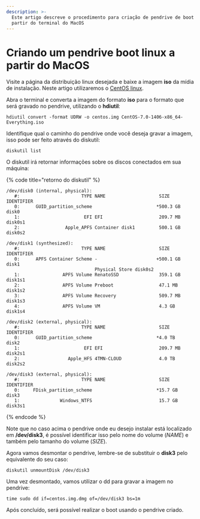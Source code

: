 ```yaml
---
description: >-
  Este artigo descreve o procedimento para criação de pendrive de boot linux a
  partir do terminal do MacOS
---
```


# Criando um pendrive boot linux a partir do MacOS

Visite a página da distribuição linux desejada e baixe a imagem **iso** da mídia de instalação. Neste artigo utilizaremos o [CentOS linux](https://www.centos.org/download/).

Abra o terminal e converta a imagem do formato **iso** para o formato que será gravado no pendrive, utilizando o **hdiutil**:

```
hdiutil convert -format UDRW -o centos.img CentOS-7.0-1406-x86_64-Everything.iso
```

Identifique qual o caminho do pendrive onde você deseja gravar a imagem, isso pode ser feito através do diskutil:

```
diskutil list
```

O diskutil irá retornar informações sobre os discos conectados em sua máquina:

{% code title="retorno do diskutil" %}
```
/dev/disk0 (internal, physical):
   #:                       TYPE NAME                    SIZE       IDENTIFIER
   0:      GUID_partition_scheme                        *500.3 GB   disk0
   1:                        EFI EFI                     209.7 MB   disk0s1
   2:                 Apple_APFS Container disk1         500.1 GB   disk0s2

/dev/disk1 (synthesized):
   #:                       TYPE NAME                    SIZE       IDENTIFIER
   0:      APFS Container Scheme -                      +500.1 GB   disk1
                                 Physical Store disk0s2
   1:                APFS Volume RenatoSSD               359.1 GB   disk1s1
   2:                APFS Volume Preboot                 47.1 MB    disk1s2
   3:                APFS Volume Recovery                509.7 MB   disk1s3
   4:                APFS Volume VM                      4.3 GB     disk1s4

/dev/disk2 (external, physical):
   #:                       TYPE NAME                    SIZE       IDENTIFIER
   0:      GUID_partition_scheme                        *4.0 TB     disk2
   1:                        EFI EFI                     209.7 MB   disk2s1
   2:                  Apple_HFS 4TMN-CLOUD              4.0 TB     disk2s2

/dev/disk3 (external, physical):
   #:                       TYPE NAME                    SIZE       IDENTIFIER
   0:     FDisk_partition_scheme                        *15.7 GB    disk3
   1:               Windows_NTFS                         15.7 GB    disk3s1
```
{% endcode %}

Note que no caso acima o pendrive onde eu desejo instalar está localizado em **/dev/disk3**, é possível identificar isso pelo nome do volume (_NAME_) e também pelo  tamanho do volume (_SIZE_).

Agora vamos desmontar o pendrive, lembre-se de substituir o **disk3** pelo equivalente do seu caso:

```
diskutil unmountDisk /dev/disk3
```

Uma vez desmontado, vamos utilizar o dd para gravar a imagem no pendrive:

```
time sudo dd if=centos.img.dmg of=/dev/disk3 bs=1m
```

Após concluído, será possível realizar o boot usando o pendrive criado.
